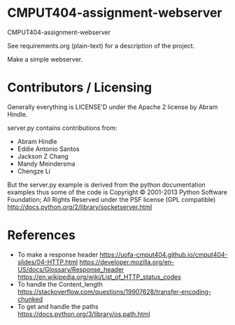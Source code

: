 CMPUT404-assignment-webserver
=============================

CMPUT404-assignment-webserver

See requirements.org (plain-text) for a description of the project.

Make a simple webserver.

Contributors / Licensing
========================

Generally everything is LICENSE'D under the Apache 2 license by Abram Hindle.

server.py contains contributions from:

* Abram Hindle
* Eddie Antonio Santos
* Jackson Z Chang
* Mandy Meindersma
* Chengze Li

But the server.py example is derived from the python documentation
examples thus some of the code is Copyright © 2001-2013 Python
Software Foundation; All Rights Reserved under the PSF license (GPL
compatible) http://docs.python.org/2/library/socketserver.html

References
==========
* To make a response header
https://uofa-cmput404.github.io/cmput404-slides/04-HTTP.html
https://developer.mozilla.org/en-US/docs/Glossary/Response_header
https://en.wikipedia.org/wiki/List_of_HTTP_status_codes
* To handle the Content_length
https://stackoverflow.com/questions/19907628/transfer-encoding-chunked
* To get and handle the paths
https://docs.python.org/3/library/os.path.html
